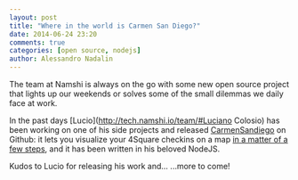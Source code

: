 ```yaml
---
layout: post
title: "Where in the world is Carmen San Diego?"
date: 2014-06-24 23:20
comments: true
categories: [open source, nodejs]
author: Alessandro Nadalin
---
```


The team at Namshi is always on the go with some new open source project
that lights up our weekends or solves some of the small dilemmas we daily
face at work.

<!-- more -->

In the past days [Lucio](http://tech.namshi.io/team/#Luciano Colosio)
has been working on one of his side projects and released
[CarmenSandiego](https://github.com/unlucio/carmensandiego) on Github:
it lets you visualize your 4Square checkins on a map
[in a matter of a few steps](https://github.com/unlucio/carmensandiego#so-heres-how-you-do-it),
and it has been written in his beloved NodeJS.

Kudos to Lucio for releasing his work and...   ...more to come!
